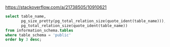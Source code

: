 https://stackoverflow.com/a/21738505/10910621

```sql
select table_name,
       pg_size_pretty(pg_total_relation_size(quote_ident(table_name))),
       pg_total_relation_size(quote_ident(table_name))
from information_schema.tables
where table_schema = 'public'
order by 3 desc;
```

